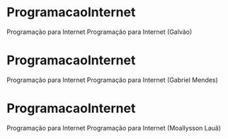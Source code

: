 # ProgramacaoInternet
Programação para Internet
Programação para Internet (Galvão)

# ProgramacaoInternet
Programação para Internet
Programação para Internet (Gabriel Mendes)

# ProgramacaoInternet
Programação para Internet
Programação para Internet (Moallysson Lauã)
